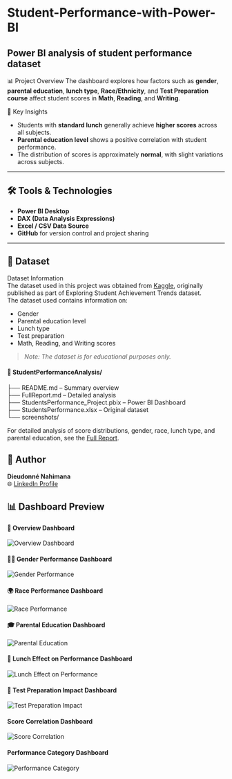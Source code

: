 # Student-Performance-with-Power-BI
Power BI analysis of student performance dataset
---
📊 Project Overview
The dashboard explores how factors such as **gender**, **parental education**, **lunch type**, **Race/Ethnicity**, and **Test Preparation course** affect student scores in **Math**, **Reading**, and **Writing**.



🧠 Key Insights

- Students with **standard lunch** generally achieve **higher scores** across all subjects.
- **Parental education level** shows a positive correlation with student performance.
- The distribution of scores is approximately **normal**, with slight variations across subjects.

---

## 🛠️ Tools & Technologies
- **Power BI Desktop**
- **DAX (Data Analysis Expressions)**
- **Excel / CSV Data Source**
- **GitHub** for version control and project sharing

---

## 📁 Dataset
Dataset Information <br>
The dataset used in this project was obtained from [Kaggle](https://www.kaggle.com/datasets/saadaliyaseen/exploring-student-achievement-trends/data), originally published as part of Exploring Student Achievement Trends dataset.<br>
The dataset used contains information on:<br>
- Gender  
- Parental education level  
- Lunch type  
- Test preparation  
- Math, Reading, and Writing scores  

> *Note: The dataset is for educational purposes only.*

#### 📁 StudentPerformanceAnalysis/

├── README.md                                     – Summary overview <br>
├── FullReport.md                                   – Detailed analysis <br>
├── StudentsPerformance_Project.pbix   – Power BI Dashboard <br>
├── StudentsPerformance.xlsx                 – Original dataset <br>
└── screenshots/ <br>
  
For detailed analysis of score distributions, gender, race, lunch type, and parental education, see the [Full Report](FullReport.md).

## 👤 Author
**Dieudonné Nahimana**  
🌐 [LinkedIn Profile](https://www.linkedin.com/in/nahimana-dieudonn%C3%A9-99b4a9200/)

## 📊 Dashboard Preview

#### 🎯 Overview Dashboard
![Overview Dashboard](./overview_score.png)

#### 👩‍🎓 Gender Performance Dashboard
![Gender Performance](./performance_by_gender.png)

#### 🌍 Race Performance Dashboard
![Race Performance](./performance_by_race.png)

#### 🎓 Parental Education Dashboard
![Parental Education](./impact_of_perantal_education.png)

#### 🍱 Lunch Effect on Performance Dashboard
![Lunch Effect on Performance](./effect_lunch_performance.png)

#### 🧠 Test Preparation Impact Dashboard
![Test Preparation Impact](./test_prep_impact.png)

#### Score Correlation Dashboard
![Score Correlation](./correlation.png)

#### Performance Category Dashboard
![Performance Category](./performance_category.png)

